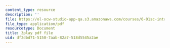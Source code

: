 ```yaml
---
content_type: resource
description: ''
file: https://ol-ocw-studio-app-qa.s3.amazonaws.com/courses/6-01sc-introduction-to-electrical-engineering-and-computer-science-i-spring-2011/df2dbd7151507aab82a7518d5545a2ae_Y9r9dO7KQj4.pdf
file_type: application/pdf
resourcetype: Document
title: 3play pdf file
uid: df2dbd71-5150-7aab-82a7-518d5545a2ae
---
```


